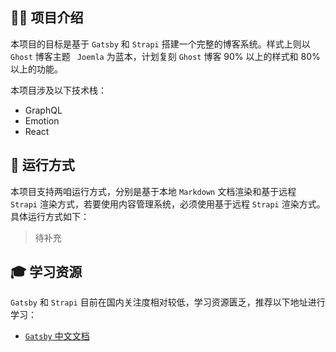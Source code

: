 ## 🖐🏻 项目介绍

本项目的目标是基于 `Gatsby` 和 `Strapi` 搭建一个完整的博客系统。样式上则以 `Ghost` 博客主题 ` Joemla` 为蓝本，计划复刻 `Ghost` 博客  90% 以上的样式和 80% 以上的功能。

本项目涉及以下技术栈：

* GraphQL
* Emotion
* React

## 🚄  运行方式

本项目支持两咱运行方式，分别是基于本地 `Markdown` 文档渲染和基于远程 `Strapi` 渲染方式，若要使用内容管理系统，必须使用基于远程 `Strapi` 渲染方式。具体运行方式如下：

> 待补充



## 🎓 学习资源

`Gatsby` 和 `Strapi` 目前在国内关注度相对较低，学习资源匮乏，推荐以下地址进行学习：

* [`Gatsby` 中文文档](https://gatsby.wiki)